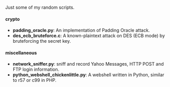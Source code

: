 Just some of my random scripts.

#### crypto ####
* __padding\_oracle.py__: An implementation of Padding Oracle attack.
* __des\_ecb_bruteforce.c__: A known-plaintext attack on DES (ECB mode) by bruteforcing the secret key.

#### miscellaneous ####
* __network_sniffer.py__: sniff and record Yahoo Messages, HTTP POST and FTP login information. 
* __python\_webshell\_chickenlittle.py__: A webshell written in Python, similar to r57 or c99 in PHP.

